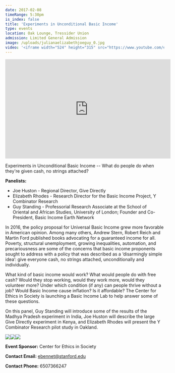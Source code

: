 ```yaml
---
date: 2017-02-08
timeRange: 5:30pm
is_index: false
title: 'Experiments in Unconditional Basic Income'
type: events
location: Oak Lounge, Tressider Union
admission: Limited General Admission
image: /uploads/julianaelizabethjoeguy_0.jpg
video: '<iframe width="524" height="315" src="https://www.youtube.com/embed/cpGNvOFThYM" frameborder="0" allow="accelerometer; autoplay; encrypted-media; gyroscope; picture-in-picture" allowfullscreen></iframe>'
---
```


<iframe width="524" height="315" class="my-3" src="https://www.youtube.com/embed/dF5NAWi4Af0" frameborder="0" allow="accelerometer; autoplay; encrypted-media; gyroscope; picture-in-picture" allowfullscreen></iframe>

Experiments in Unconditional Basic Income -- What do people do when they're given cash, no strings attached?

**Panelists:**

- Joe Huston - Regional Director, Give Directly
- Elizabeth Rhodes - Research Director for the Basic Income Project, Y Combinator Research
- Guy Standing - Professorial Research Associate at the School of Oriental and African Studies, University of London; Founder and Co-President, Basic Income Earth Network

In 2016, the policy proposal for Universal Basic Income grew more favorable in American opinion. Among many others, Andrew Stern, Robert Reich and Martin Ford published books advocating for a guaranteed income for all. Poverty, structural unemployment, growing inequalities, automation, and precariousness are some of the concerns that basic income proponents sought to address with a policy that was described as a ‘disarmingly simple idea’: give everyone cash, no strings attached, unconditionally and individually.

What kind of basic income would work? What would people do with free cash? Would they stop working, would they work more, would they volunteer more? Under which condition (if any) can people thrive without a job? Would Basic Income cause inflation? Is it affordable? The Center for Ethics in Society is launching a Basic Income Lab to help answer some of these questions. 

On this panel, Guy Standing will introduce some of the results of the Madhya Pradesh experiment in India, Joe Huston will describe the large Give Directly experiment in Kenya, and Elizabeth Rhodes will present the Y Combinator Research pilot study in Oakland.

<img class="mr-1" src="/uploads/experiments-montage1.jpg"><img class="mr-1" src="/uploads/experiments-montage2.jpg"><img src="/uploads/experiments-montage3.jpg">
 
**Event Sponsor:** Center for Ethics in Society

**Contact Email:** ebennet@stanford.edu

**Contact Phone:** 6507366247

